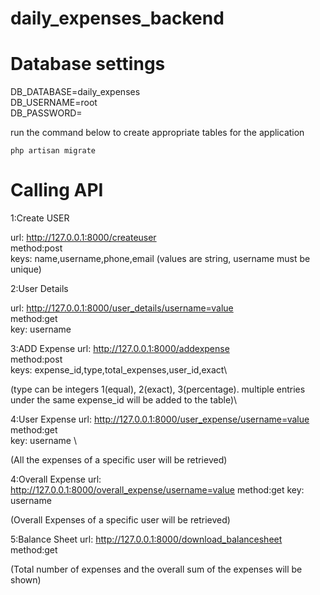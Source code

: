 # daily_expenses_backend

# Database settings

DB_DATABASE=daily_expenses\
DB_USERNAME=root\
DB_PASSWORD=

run the command below to create appropriate tables for the application

```
php artisan migrate
```

# Calling API 

1:Create USER

url: http://127.0.0.1:8000/createuser \
method:post\
keys: name,username,phone,email (values are string, username must be unique)

2:User Details

url: http://127.0.0.1:8000/user_details/username=value \
method:get\
key: username

3:ADD Expense
url: http://127.0.0.1:8000/addexpense \
method:post\
keys: expense_id,type,total_expenses,user_id,exact\

(type can be integers 1(equal), 2(exact), 3(percentage). multiple entries under the same expense_id will be added to the table)\

4:User Expense
url: http://127.0.0.1:8000/user_expense/username=value \
method:get \
key: username \

(All the expenses of a specific user will be retrieved)

4:Overall Expense
url: http://127.0.0.1:8000/overall_expense/username=value
method:get
key: username

(Overall Expenses of a specific user will be retrieved)

5:Balance Sheet
url: http://127.0.0.1:8000/download_balancesheet
method:get

(Total number of expenses and the overall sum of the expenses will be shown)